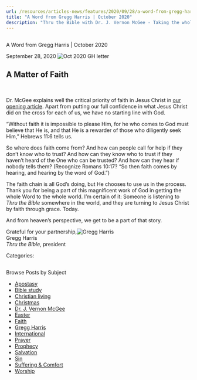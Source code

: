 ```yaml
---
url: /resources/articles-news/features/2020/09/28/a-word-from-gregg-harris-october-2020
title: "A Word from Gregg Harris | October 2020"
description: "Thru the Bible with Dr. J. Vernon McGee - Taking the whole Word to the whole world"
---
```







## 
 A Word from Gregg Harris | October 2020


September 28, 2020
![](https://ttb.org/images/default-source/features-and-news/oct-2020-gh-letter1b7b2177-1888-4140-b8e6-20669e40ce64.jpg?sfvrsn=6b711f16_1 "Oct 2020 GH letter")




## A Matter of Faith

 

Dr. McGee explains well the critical priority of faith in Jesus Christ in [our opening article](/resources/articles-news/features/2020/09/28/the-only-way-to-please-god). Apart from putting our full confidence in what Jesus Christ did on the cross for each of us, we have no starting line with God.  

“Without faith it is impossible to please Him, for he who comes to God must believe that He is, and that He is a rewarder of those who diligently seek Him,” Hebrews 11:6 tells us.  

So where does faith come from? And how can people call for help if they don’t know who to trust? And how can they know who to trust if they haven’t heard of the One who can be trusted? And how can they hear if nobody tells them? (Recognize Romans 10:17? “So then faith comes by hearing, and hearing by the word of God.”)   


The faith chain is all God’s doing, but He chooses to use us in the process. Thank you for being a part of this magnificent work of God in getting the whole Word to the whole world. I’m certain of it: Someone is listening to *Thru the Bible* somewhere in the world, and they are turning to Jesus Christ by faith through grace. Today.  

And from heaven’s perspective, we get to be a part of that story.  

Grateful for your partnership,![Gregg Harris ](/images/default-source/default-album/gregg-harris.jpg?sfvrsn=38591e16_0 "Gregg Harris ")  
Gregg Harris  
*Thru the Bible*, president 



Categories: 









## 
 Browse Posts by Subject


* [Apostasy](/resources/articles-news/-in-tags/tags/Apostasy)
* [Bible study](/resources/articles-news/-in-tags/tags/Bible-study)
* [Christian living](/resources/articles-news/-in-tags/tags/Christian-living)
* [Christmas](/resources/articles-news/-in-tags/tags/Christmas)
* [Dr. J. Vernon McGee](/resources/articles-news/-in-tags/tags/Dr-J-Vernon-McGee)
* [Easter](/resources/articles-news/-in-tags/tags/easter)
* [Faith](/resources/articles-news/-in-tags/tags/Faith)
* [Gregg Harris](/resources/articles-news/-in-tags/tags/Gregg-Harris)
* [International](/resources/articles-news/-in-tags/tags/International)
* [Prayer](/resources/articles-news/-in-tags/tags/prayer)
* [Prophecy](/resources/articles-news/-in-tags/tags/Prophecy)
* [Salvation](/resources/articles-news/-in-tags/tags/Salvation)
* [Sin](/resources/articles-news/-in-tags/tags/sin)
* [Suffering & Comfort](/resources/articles-news/-in-tags/tags/Suffering-Comfort)
* [Worship](/resources/articles-news/-in-tags/tags/worship)






